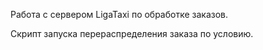 Работа с сервером LigaTaxi по обработке заказов.

Скрипт запуска перераспределения заказа по условию.
